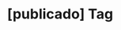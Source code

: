 ---
article_id: 0
description: List of articles under [publicado] tag.
image: http://huntingbears.com.ve/static/img/site/mstile-310x310.png
layout: tag
slug: publicado
title: '[publicado] Tag'
---